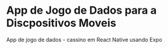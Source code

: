 # App de Jogo de Dados para a Discpositivos Moveis

App de jogo de dados - cassino em React Native usando Expo

